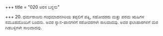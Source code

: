 +++
title = "020 ಅರಸ ಬನ್ದನು"

+++
20. ಧರ್ಮರಾಜನು ಗಂಧಮಾದನಗಿರಿಯ ತಪ್ಪಲಿಗೆ ಪತ್ನಿ, ಸಹೋದರರು ಮತ್ತು ಪರಮ ಋಷಿಗಳ ಸಮೂಹದೊಂದಿಗೆ ಬಂದನು. ಅವರ ಸ್ನಾನ-ಪಾನಗಳಿಗೆ ಸರೋವರಗಳೇ ಸಾಲದಾದವು. ಅವರ ಫಲಾಹಾರಗಳಿಗೆ ಮರ ಗಿಡಬಳ್ಳಿಗಳೇ ಸಾಲದಾದವು.